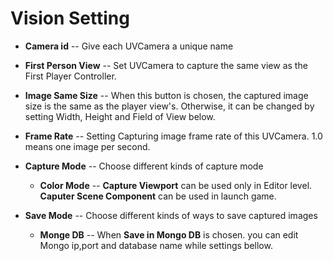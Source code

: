 # Vision Setting
* **Camera id** -- Give each UVCamera a unique name
* **First Person View** -- Set UVCamera to capture the same view as the First Player Controller.
* **Image Same Size** -- When this button is chosen, the captured image size is the same as the player view's. Otherwise, it can be changed by setting Width, Height and Field of View below.
* **Frame Rate** -- Setting Capturing image frame rate of this UVCamera. 1.0 means one image per second.
* **Capture Mode** -- Choose different kinds of capture mode
   * **Color Mode** -- **Capture Viewport** can be used only in Editor level. **Caputer Scene Component** can be used in launch game.

* **Save Mode** -- Choose different kinds of ways to save captured images
  * **Monge DB** -- When **Save in Mongo DB** is chosen. you can edit Mongo ip,port and database name while settings bellow.
 
 										 
